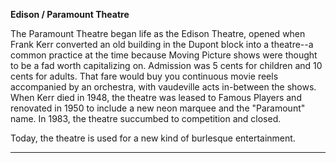 **Edison / Paramount Theatre**

The Paramount Theatre began life as the Edison Theatre, opened when Frank Kerr converted an old building in the Dupont block into a theatre--a common practice at the time because Moving Picture shows were thought to be a fad worth capitalizing on. Admission was 5 cents for children and 10 cents for adults. That fare would buy you continuous movie reels accompanied by an orchestra, with vaudeville acts in-between the shows. When Kerr died in 1948, the theatre was leased to Famous Players and renovated in 1950 to include a new neon marquee and the "Paramount" name. In 1983, the theatre succumbed to competition and closed. 

Today, the theatre is used for a new kind of burlesque entertainment.

---


